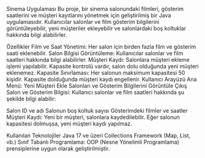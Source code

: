   Sinema Uygulaması
Bu proje, bir sinema salonundaki filmleri, gösterim saatlerini ve müşteri kayıtlarını yönetmek için geliştirilmiş bir Java uygulamasıdır. Kullanıcılar salonlar ve film gösterim bilgilerini görüntüleyebilir, yeni müşteriler ekleyebilir ve salonlardaki boş koltuklar hakkında bilgi alabilirler.

  Özellikler
Film ve Saat Yönetimi: Her salon için birden fazla film ve gösterim saati eklenebilir.
Salon Bilgisi Görüntüleme: Kullanıcılar salonlar ve film saatleri hakkında bilgi alabilirler.
Müşteri Kaydı: Salonlara müşteri ekleme işlemi yapılabilir. Kapasite kontrolü vardır, salon dolu olduğunda yeni müşteri eklenemez.
Kapasite Sınırlaması: Her salonun maksimum kapasitesi 50 kişidir. Kapasite dolduğunda müşteri kaydı engellenir.
  Kullanıcı Arayüzü
Ana Menü:
Yeni Müşteri Ekle
Salonları ve Gösterim Bilgilerini Görüntüle
Çıkış
  Salon ve Gösterim Bilgisi:
Kullanıcı salonlar ve film saatleri hakkında şu şekilde bilgi alabilir:

Salon ID ve adı
Salonun boş koltuk sayısı
Gösterimdeki filmler ve saatler
  Müşteri Kaydı:
Yeni bir müşteri, salonlara kaydedilebilir. Eğer salonun kapasitesi dolmuşsa, yeni müşteri kaydı yapılmaz.

  Kullanılan Teknolojiler
Java 17 ve üzeri
Collections Framework (Map, List, vb.)
Sınıf Tabanlı Programlama: OOP (Nesne Yönelimli Programlama) prensiplerine uygun olarak geliştirilmiştir.
